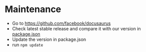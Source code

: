 # Maintenance

- Go to https://github.com/facebook/docusaurus
- Check latest stable release and compare it with our version in [package.json](package.json)
- Update the version in package.json
- run `npm update`
